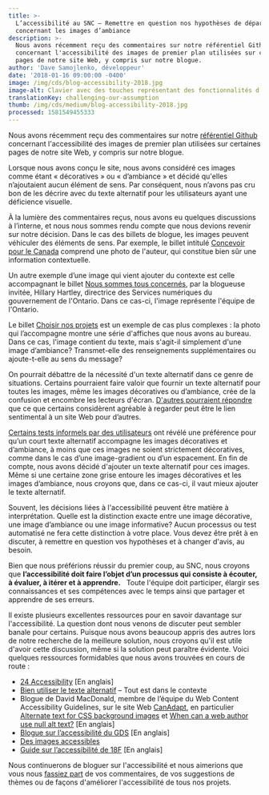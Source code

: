 ```yaml
---
title: >-
  L’accessibilité au SNC – Remettre en question nos hypothèses de départ
  concernant les images d’ambiance 
description: >-
  Nous avons récemment reçu des commentaires sur notre référentiel Github
  concernant l'accessibilité des images de premier plan utilisées sur certaines
  pages de notre site Web, y compris sur notre blogue.
author: 'Dave Samojlenko, développeur'
date: '2018-01-16 09:00:00 -0400'
image: /img/cds/blog-accessibility-2018.jpg
image-alt: Clavier avec des touches représentant des fonctionnalités d'accessibilité
translationKey: challenging-our-assumption
thumb: /img/cds/medium/blog-accessibility-2018.jpg
processed: 1581549455333
---
```


Nous avons récemment reçu des commentaires sur notre [référentiel Github](https://github.com/cds-snc/digital-canada-ca) concernant l'accessibilité des images de premier plan utilisées sur certaines pages de notre site Web, y compris sur notre blogue.

Lorsque nous avons conçu le site, nous avons considéré ces images comme étant «&nbsp;décoratives&nbsp;» ou «&nbsp;d’ambiance&nbsp;» et décidé qu'elles n’ajoutaient aucun élément de sens. Par conséquent, nous n’avons pas cru bon de les décrire avec du texte alternatif pour les utilisateurs ayant une déficience visuelle.

À la lumière des commentaires reçus, nous avons eu quelques discussions à l’interne, et nous nous sommes rendu compte  que nous devions revenir sur notre décision. Dans le cas des billets de blogue, les images peuvent véhiculer des éléments de sens. Par exemple, le billet intitulé [Concevoir pour le Canada](/2017/09/21/concevoir-pour-le-canada/) comprend une photo de l'auteur, qui constitue bien sûr une information contextuelle.

Un autre exemple d’une image qui vient ajouter du contexte est celle accompagnant le billet [Nous sommes tous concernés](/2017/11/20/nous-sommes-tous-concernes/), par la blogueuse invitée, Hillary Hartley, directrice des Services numériques du gouvernement de l'Ontario. Dans ce cas-ci, l'image représente l'équipe de l'Ontario.

Le billet [Choisir nos projets](/2017/08/24/choisir-nos-projets/) est un exemple de cas plus complexes&nbsp;: la photo qui l’accompagne montre une série d'affiches que nous avons au bureau. Dans ce cas, l'image contient du texte, mais s'agit-il simplement d'une image d’ambiance? Transmet-elle des renseignements supplémentaires ou ajoute-t-elle au sens du message?

On pourrait débattre de la nécessité d'un texte alternatif dans ce genre de situations. Certains pourraient faire valoir que fournir un texte alternatif pour toutes les images, même les images décoratives ou d’ambiance, crée de la confusion et encombre les lecteurs d'écran. [D'autres pourraient répondre](https://tink.uk/text-descriptions-emotion-rich-images/) que ce que certains considèrent agréable à regarder peut être le lien sentimental à un site Web pour d’autres.

[Certains tests informels par des utilisateurs](http://www.davidmacd.com/blog/what-is-pure-decoration-alt-text-in-wcag.html) ont révélé une préférence pour qu’un court texte alternatif accompagne les images décoratives et d’ambiance, à moins que ces images ne soient strictement décoratives, comme dans le cas d’une image-gradient ou d’un espacement. En fin de compte, nous avons décidé d'ajouter un texte alternatif pour ces images. Même si une certaine zone grise entoure les images décoratives et les images d’ambiance, nous croyons que, dans ce cas-ci, il vaut mieux ajouter le texte alternatif.

Souvent, les décisions liées à l'accessibilité peuvent être matière à interprétation. Quelle est la distinction exacte entre une image décorative, une image d’ambiance ou une image informative? Aucun processus ou test automatisé ne fera cette distinction à votre place. Vous devez être prêt à en discuter, à remettre en question vos hypothèses et à changer d'avis, au besoin.

Bien que nous préférions réussir du premier coup, au SNC, nous croyons que **l’accessibilité doit faire l’objet d’un processus qui consiste à écouter, à évaluer, à itérer et à apprendre.**   Toute l'équipe doit participer, élargir ses connaissances et ses compétences avec le temps ainsi que partager et apprendre de ses erreurs.

Il existe plusieurs excellentes ressources pour en savoir davantage sur l'accessibilité. La question dont nous venons de discuter peut sembler banale pour certains. Puisque nous avons beaucoup appris des autres lors de notre recherche de la meilleure solution, nous croyons qu'il est utile d'avoir cette discussion, même si la solution peut paraître évidente. Voici quelques ressources formidables que nous avons trouvées en cours de route&nbsp;:


* [24 Accessibility](https://www.24a11y.com/) [En anglais]
* [Bien utiliser le texte alternatif](http://www.pompage.net/traduction/Bien-utiliser-le-texte-alternatif#contexte) – Tout est dans le contexte 
* Blogue de David MacDonald, membre de l’équipe du Web Content Accessibility Guidelines, sur le site Web [CanAdapt](http://www.davidmacd.com/index.html#blog), en particulier [Alternate text for CSS background images](http://www.davidmacd.com/blog/alternate-text-for-css-background-images.html) et [When can a web author use null alt text?](http://www.davidmacd.com/blog/what-is-pure-decoration-alt-text-in-wcag.html) [En anglais]
* [Blogue sur l’accessibilité du GDS](https://accessibility.blog.gov.uk/) [En anglais]
* [Des images accessibles](https://openweb.eu.org/articles/accessibilite_images) 
* [Guide sur l’accessibilité de 18F](https://accessibility.18f.gov/) [En anglais]


Nous continuerons de bloguer sur l'accessibilité et nous aimerions que vous nous [fassiez part](mailto:cds-snc@tbs-sct.gc.ca) de vos commentaires, de vos suggestions de thèmes ou de façons d'améliorer l'accessibilité de tous nos projets. 


